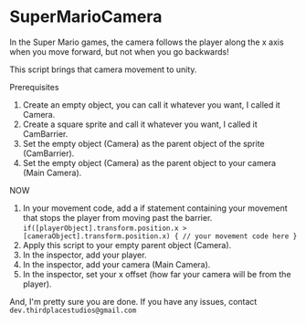 # SuperMarioCamera

In the Super Mario games, the camera follows the player along the x axis when you move forward, but not when you go backwards!

This script brings that camera movement to unity.

Prerequisites

1) Create an empty object, you can call it whatever you want, I called it Camera.
2) Create a square sprite and call it whatever you want, I called it CamBarrier.
3) Set the empty object (Camera) as the parent object of the sprite (CamBarrier).
4) Set the empty object (Camera) as the parent object to your camera (Main Camera).

NOW

1) In your movement code, add a if statement containing your movement that stops the player from moving past the barrier.
`if([playerObject].transform.position.x > [cameraObject].transform.position.x) {
    // your movement code here
}`
2) Apply this script to your empty parent object (Camera).
3) In the inspector, add your player.
4) In the inspector, add your camera (Main Camera).
5) In the inspector, set your x offset (how far your camera will be from the player).

And, I'm pretty sure you are done. If you have any issues, contact `dev.thirdplacestudios@gmail.com`
